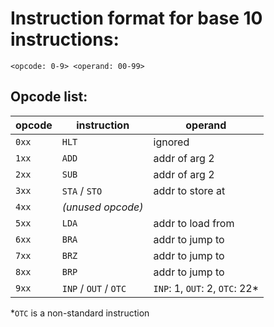 # Instruction format for base 10 instructions:
`<opcode: 0-9> <operand: 00-99>`

## Opcode list:

| opcode | instruction           | operand                         |
|--------|-----------------------|---------------------------------|
| `0xx`  | `HLT`                 | ignored                         |
| `1xx`  | `ADD`                 | addr of arg 2                   |
| `2xx`  | `SUB`                 | addr of arg 2                   |
| `3xx`  | `STA` / `STO`         | addr to store at                |
| `4xx`  | *(unused opcode)*     |                                 |
| `5xx`  | `LDA`                 | addr to load from               |
| `6xx`  | `BRA`                 | addr to jump to                 |
| `7xx`  | `BRZ`                 | addr to jump to                 |
| `8xx`  | `BRP`                 | addr to jump to                 |
| `9xx`  | `INP` / `OUT` / `OTC` | `INP`: 1, `OUT`: 2, `OTC`: 22\* |

*`OTC` is a non-standard instruction